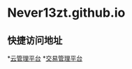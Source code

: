 # Never13zt.github.io


## 快捷访问地址
*[云管理平台](https://never13zt.github.io/business/trade)
*[交易管理平台](https://never13zt.github.io/business/cloud-manage/#/login)